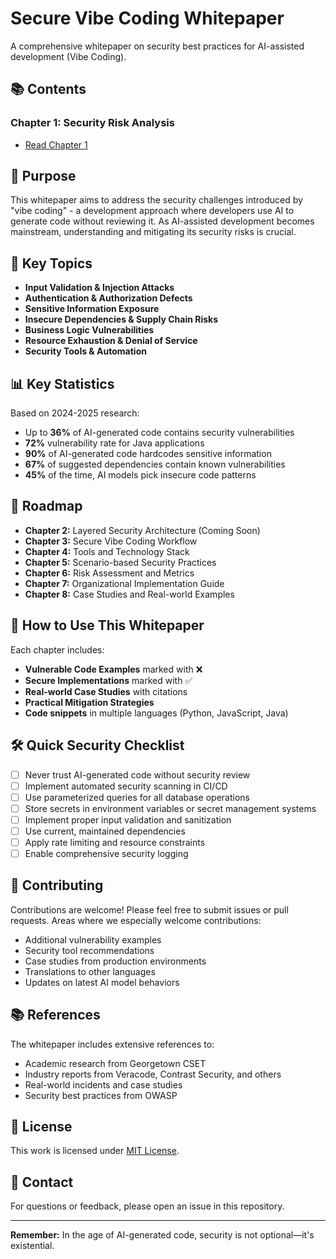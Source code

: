 # Secure Vibe Coding Whitepaper

A comprehensive whitepaper on security best practices for AI-assisted development (Vibe Coding).

## 📚 Contents

### Chapter 1: Security Risk Analysis
- [Read Chapter 1](chapter1_security_risks.md)

## 🎯 Purpose

This whitepaper aims to address the security challenges introduced by "vibe coding" - a development approach where developers use AI to generate code without reviewing it. As AI-assisted development becomes mainstream, understanding and mitigating its security risks is crucial.

## 🔑 Key Topics

- **Input Validation & Injection Attacks**
- **Authentication & Authorization Defects**
- **Sensitive Information Exposure**
- **Insecure Dependencies & Supply Chain Risks**
- **Business Logic Vulnerabilities**
- **Resource Exhaustion & Denial of Service**
- **Security Tools & Automation**

## 📊 Key Statistics

Based on 2024-2025 research:
- Up to **36%** of AI-generated code contains security vulnerabilities
- **72%** vulnerability rate for Java applications
- **90%** of AI-generated code hardcodes sensitive information
- **67%** of suggested dependencies contain known vulnerabilities
- **45%** of the time, AI models pick insecure code patterns

## 🚀 Roadmap

- **Chapter 2:** Layered Security Architecture (Coming Soon)
- **Chapter 3:** Secure Vibe Coding Workflow
- **Chapter 4:** Tools and Technology Stack
- **Chapter 5:** Scenario-based Security Practices
- **Chapter 6:** Risk Assessment and Metrics
- **Chapter 7:** Organizational Implementation Guide
- **Chapter 8:** Case Studies and Real-world Examples

## 📖 How to Use This Whitepaper

Each chapter includes:
- **Vulnerable Code Examples** marked with ❌
- **Secure Implementations** marked with ✅
- **Real-world Case Studies** with citations
- **Practical Mitigation Strategies**
- **Code snippets** in multiple languages (Python, JavaScript, Java)

## 🛠️ Quick Security Checklist

- [ ] Never trust AI-generated code without security review
- [ ] Implement automated security scanning in CI/CD
- [ ] Use parameterized queries for all database operations
- [ ] Store secrets in environment variables or secret management systems
- [ ] Implement proper input validation and sanitization
- [ ] Use current, maintained dependencies
- [ ] Apply rate limiting and resource constraints
- [ ] Enable comprehensive security logging

## 🤝 Contributing

Contributions are welcome! Please feel free to submit issues or pull requests. Areas where we especially welcome contributions:

- Additional vulnerability examples
- Security tool recommendations
- Case studies from production environments
- Translations to other languages
- Updates on latest AI model behaviors

## 📚 References

The whitepaper includes extensive references to:
- Academic research from Georgetown CSET
- Industry reports from Veracode, Contrast Security, and others
- Real-world incidents and case studies
- Security best practices from OWASP

## 📄 License

This work is licensed under [MIT License](LICENSE).

## 📮 Contact

For questions or feedback, please open an issue in this repository.

---

**Remember:** In the age of AI-generated code, security is not optional—it's existential.